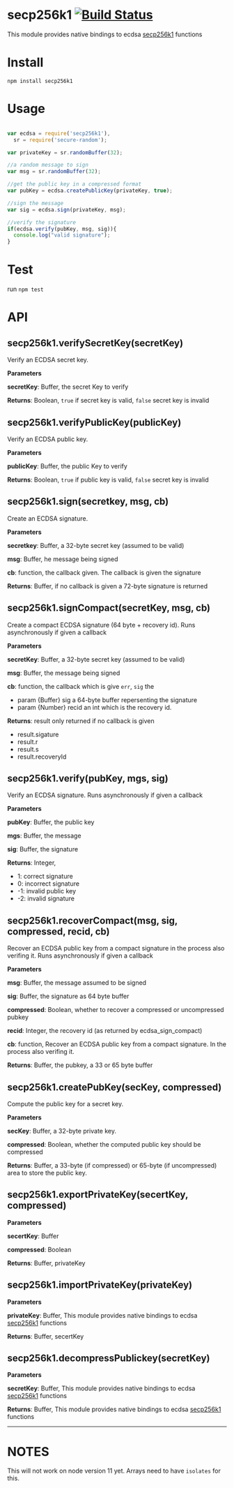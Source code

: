 secp256k1 [![Build Status](https://travis-ci.org/wanderer/secp256k1-node.svg?branch=master)](https://travis-ci.org/wanderer/secp256k1-node)
===

This module provides native bindings to ecdsa [secp256k1](https://github.com/bitcoin/secp256k1) functions

Install
===
`npm install secp256k1`

Usage
===
```javascript

var ecdsa = require('secp256k1'),
  sr = require('secure-random'); 

var privateKey = sr.randomBuffer(32);

//a random message to sign
var msg = sr.randomBuffer(32);

//get the public key in a compressed format
var pubKey = ecdsa.createPublicKey(privateKey, true);

//sign the message
var sig = ecdsa.sign(privateKey, msg);

//verify the signature
if(ecdsa.verify(pubKey, msg, sig)){
  console.log("valid signature");
}

```

Test
===
run `npm test`
 
API
===

secp256k1.verifySecretKey(secretKey) 
-----------------------------
Verify an ECDSA secret key.

**Parameters**

**secretKey**: Buffer, the secret Key to verify

**Returns**: Boolean, `true` if secret key is valid, `false` secret key is invalid

secp256k1.verifyPublicKey(publicKey) 
-----------------------------
Verify an ECDSA public key.

**Parameters**

**publicKey**: Buffer, the public Key to verify

**Returns**: Boolean, `true` if public key is valid, `false` secret key is invalid

secp256k1.sign(secretkey, msg, cb) 
-----------------------------
Create an ECDSA signature.

**Parameters**

**secretkey**: Buffer, a 32-byte secret key (assumed to be valid)

**msg**: Buffer, he message being signed

**cb**: function, the callback given. The callback is given the signature

**Returns**: Buffer, if no callback is given a 72-byte signature is returned

secp256k1.signCompact(secretKey, msg, cb) 
-----------------------------
Create a compact ECDSA signature (64 byte + recovery id). Runs asynchronously if given a callback

**Parameters**

**secretKey**: Buffer, a 32-byte secret key (assumed to be valid)

**msg**: Buffer, the message being signed

**cb**: function, the callback which is give `err`, `sig` the  
   - param {Buffer} sig  a 64-byte buffer repersenting the signature
   - param {Number} recid an int which is the recovery id.

**Returns**: result only returned if no callback is given
   - result.sigature
   - result.r
   - result.s
   - result.recoveryId

secp256k1.verify(pubKey, mgs, sig) 
-----------------------------
Verify an ECDSA signature.  Runs asynchronously if given a callback

**Parameters**

**pubKey**: Buffer, the public key

**mgs**: Buffer, the message

**sig**: Buffer, the signature

**Returns**: Integer,  
   - 1: correct signature
   - 0: incorrect signature
   - -1: invalid public key
   - -2: invalid signature

secp256k1.recoverCompact(msg, sig, compressed, recid, cb) 
-----------------------------
Recover an ECDSA public key from a compact signature in the process also verifing it.  Runs asynchronously if given a callback

**Parameters**

**msg**: Buffer, the message assumed to be signed

**sig**: Buffer, the signature as 64 byte buffer

**compressed**: Boolean, whether to recover a compressed or uncompressed pubkey

**recid**: Integer, the recovery id (as returned by ecdsa_sign_compact)

**cb**: function, Recover an ECDSA public key from a compact signature. In the process also verifing it.

**Returns**: Buffer, the pubkey, a 33 or 65 byte buffer

secp256k1.createPubKey(secKey, compressed) 
-----------------------------
Compute the public key for a secret key.

**Parameters**

**secKey**: Buffer, a 32-byte private key.

**compressed**: Boolean, whether the computed public key should be compressed

**Returns**: Buffer, a 33-byte (if compressed) or 65-byte (if uncompressed) area to store the public key.

secp256k1.exportPrivateKey(secertKey, compressed) 
-----------------------------

**Parameters**

**secertKey**: Buffer

**compressed**: Boolean

**Returns**: Buffer, privateKey

secp256k1.importPrivateKey(privateKey) 
-----------------------------

**Parameters**

**privateKey**: Buffer, This module provides native bindings to ecdsa [secp256k1](https://github.com/bitcoin/secp256k1) functions

**Returns**: Buffer, secertKey

secp256k1.decompressPublickey(secretKey) 
-----------------------------

**Parameters**

**secretKey**: Buffer, This module provides native bindings to ecdsa [secp256k1](https://github.com/bitcoin/secp256k1) functions

**Returns**: Buffer, This module provides native bindings to ecdsa [secp256k1](https://github.com/bitcoin/secp256k1) functions


---


# NOTES
This will not work on node version 11 yet. Arrays need to have `isolates` for this.







